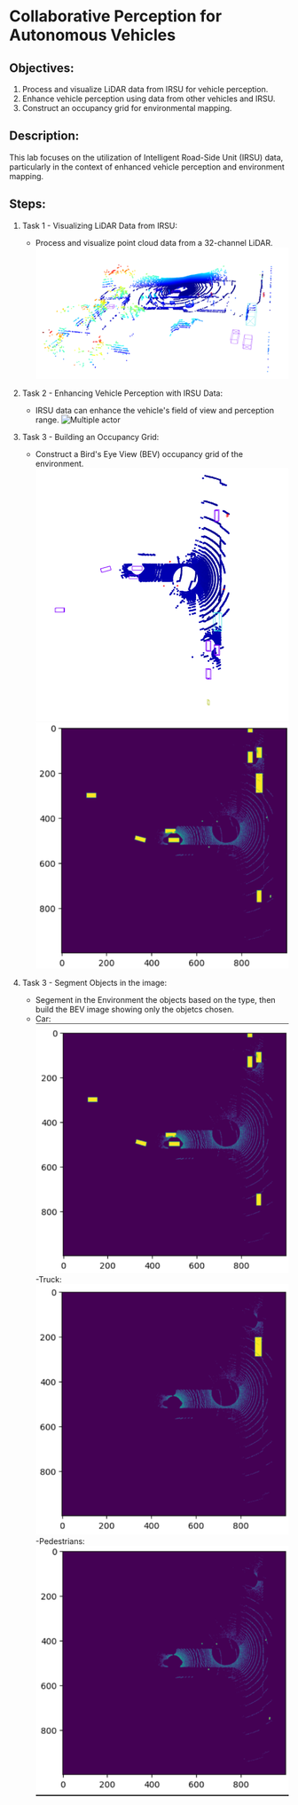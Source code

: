 
# Collaborative Perception for Autonomous Vehicles

## Objectives:
1. Process and visualize LiDAR data from IRSU for vehicle perception.
2. Enhance vehicle perception using data from other vehicles and IRSU.
3. Construct an occupancy grid for environmental mapping.

## Description:
This lab focuses on the utilization of Intelligent Road-Side Unit (IRSU) data, particularly in the context of enhanced vehicle perception and environment mapping.

## Steps:
1. Task 1 - Visualizing LiDAR Data from IRSU:
   - Process and visualize point cloud data from a 32-channel LiDAR.
     ![Single actor](https://github.com/RaffaelePumpo/Cooperative_perception/blob/main/lab1/Single_vehicle.png)

2. Task 2 - Enhancing Vehicle Perception with IRSU Data:
   - IRSU data can enhance the vehicle's field of view and perception range.
   ![Multiple actor](https://github.com/RaffaelePumpo/Cooperative_perception/blob/main/lab1/Multiple_vehicle.png)

3. Task 3 - Building an Occupancy Grid:
   - Construct a Bird's Eye View (BEV) occupancy grid of the environment.
     ![Top view environment](https://github.com/RaffaelePumpo/Cooperative_perception/blob/main/lab1/BEV_env.png)
     ![BEV](https://github.com/RaffaelePumpo/Cooperative_perception/blob/main/lab1/BEV.png)

3. Task 3 - Segment Objects in the image: 
   - Segement in the Environment the objects based on the type, then build the BEV image showing only the objetcs chosen.
   - Car:
     ![Cars](https://github.com/RaffaelePumpo/Cooperative_perception/blob/main/lab1/Car.png)
   -Truck:
     ![Truck](https://github.com/RaffaelePumpo/Cooperative_perception/blob/main/lab1/Truck.png)
   -Pedestrians:
     ![Pedestrians](https://github.com/RaffaelePumpo/Cooperative_perception/blob/main/lab1/PEdestrians.png)
